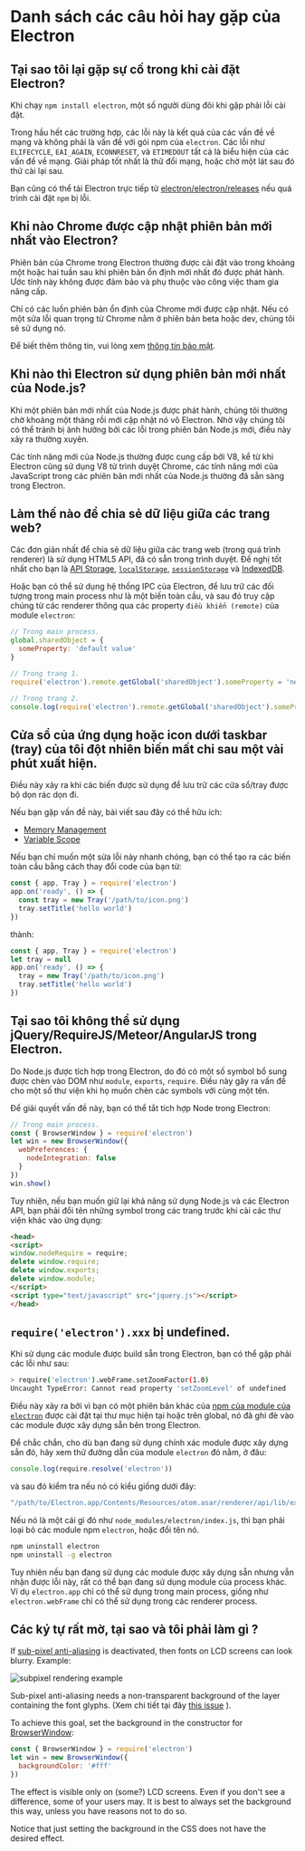 # Danh sách các câu hỏi hay gặp của Electron

## Tại sao tôi lại gặp sự cố trong khi cài đặt Electron?

Khi chạy `npm install electron`, một số người dùng đôi khi gặp phải lỗi cài đặt.

Trong hầu hết các trường hợp, các lỗi này là kết quả của các vấn đề về mạng và không phải là vấn đề với gói npm của `electron`. Các lỗi như `ELIFECYCLE`, `EAI_AGAIN`, `ECONNRESET`, và `ETIMEDOUT` tất cả là biểu hiện của các vấn đề về mạng. Giải pháp tốt nhất là thử đổi mạng, hoặc chờ một lát sau đó thử cài lại sau.

Bạn cũng có thể tải Electron trực tiếp từ [electron/electron/releases](https://github.com/electron/electron/releases) nếu quá trình cài đặt `npm` bị lỗi.

## Khi nào Chrome được cập nhật phiên bản mới nhất vào Electron?

Phiên bản của Chrome trong Electron thường được cài đặt vào trong khoảng một hoặc hai tuần sau khi phiên bản ổn định mới nhất đó được phát hành. Ước tính này không được đảm bảo và phụ thuộc vào công việc tham gia nâng cấp.

Chỉ có các luồn phiên bản ổn định của Chrome mới được cập nhật. Nếu có một sửa lỗi quan trọng từ Chrome nằm ở phiên bản beta hoặc dev, chúng tôi sẽ sử dụng nó.

Để biết thêm thông tin, vui lòng xem [thông tin bảo mật](tutorial/security.md).

## Khi nào thì Electron sử dụng phiên bản mới nhất của Node.js?

Khi một phiên bản mới nhất của Node.js được phát hành, chúng tôi thường chờ khoảng một tháng rồi mới cập nhật nó vô Electron. Nhờ vậy chúng tôi có thể tránh bị ảnh hưởng bởi các lỗi trong phiên bản Node.js mới, điều này xảy ra thường xuyên.

Các tính năng mới của Node.js thường được cung cấp bởi V8, kể từ khi Electron cũng sử dụng V8 từ trình duyệt Chrome, các tính năng mới của JavaScript trong các phiên bản mới nhất của Node.js thường đã sẳn sàng trong Electron.

## Làm thế nào để chia sẻ dữ liệu giữa các trang web?

Các đơn giản nhất để chia sẻ dữ liệu giữa các trang web (trong quá trình renderer) là sử dụng HTML5 API, đã có sẵn trong trình duyệt. Đề nghị tốt nhất cho bạn là [API Storage](https://developer.mozilla.org/en-US/docs/Web/API/Storage), [`localStorage`](https://developer.mozilla.org/en-US/docs/Web/API/Window/localStorage), [`sessionStorage`](https://developer.mozilla.org/en-US/docs/Web/API/Window/sessionStorage) và [IndexedDB](https://developer.mozilla.org/en-US/docs/Web/API/IndexedDB_API).

Hoặc bạn có thể sử dụng hệ thống IPC của Electron, để lưu trữ các đối tượng trong main process như là một biến toàn cầu, và sau đó truy cập chúng từ các renderer thông qua các property `điều khiển (remote)` của module `electron`:

```javascript
// Trong main process.
global.sharedObject = {
  someProperty: 'default value'
}
```

```javascript
// Trong trang 1.
require('electron').remote.getGlobal('sharedObject').someProperty = 'new value'
```

```javascript
// Trong trang 2.
console.log(require('electron').remote.getGlobal('sharedObject').someProperty)
```

## Cửa sổ của ứng dụng hoặc icon dưới taskbar (tray) của tôi đột nhiên biến mất chỉ sau một vài phút xuất hiện.

Điều này xảy ra khi các biến được sử dụng để lưu trữ các cửa sổ/tray được bộ dọn rác dọn đi.

Nếu bạn gặp vấn đề này, bài viết sau đây có thể hữu ích:

* [Memory Management](https://developer.mozilla.org/en-US/docs/Web/JavaScript/Memory_Management)
* [Variable Scope](https://msdn.microsoft.com/library/bzt2dkta(v=vs.94).aspx)

Nếu bạn chỉ muốn một sửa lỗi này nhanh chóng, bạn có thể tạo ra các biến toàn cầu bằng cách thay đổi code của bạn từ:

```javascript
const { app, Tray } = require('electron')
app.on('ready', () => {
  const tray = new Tray('/path/to/icon.png')
  tray.setTitle('hello world')
})
```

thành:

```javascript
const { app, Tray } = require('electron')
let tray = null
app.on('ready', () => {
  tray = new Tray('/path/to/icon.png')
  tray.setTitle('hello world')
})
```

## Tại sao tôi không thể sử dụng jQuery/RequireJS/Meteor/AngularJS trong Electron.

Do Node.js được tích hợp trong Electron, do đó có một số symbol bổ sung được chèn vào DOM như `module`, `exports`, `require`. Điều này gây ra vấn đề cho một số thư viện khi họ muốn chèn các symbols với cùng một tên.

Để giải quyết vấn đề này, bạn có thể tắt tích hợp Node trong Electron:

```javascript
// Trong main process.
const { BrowserWindow } = require('electron')
let win = new BrowserWindow({
  webPreferences: {
    nodeIntegration: false
  }
})
win.show()
```

Tuy nhiên, nếu bạn muốn giữ lại khả năng sử dụng Node.js và các Electron API, bạn phải đổi tên những symbol trong các trang trước khi cài các thư viện khác vào ứng dụng:

```html
<head>
<script>
window.nodeRequire = require;
delete window.require;
delete window.exports;
delete window.module;
</script>
<script type="text/javascript" src="jquery.js"></script>
</head>
```

## `require('electron').xxx` bị undefined.

Khi sử dụng các module được build sẵn trong Electron, bạn có thể gặp phải các lỗi như sau:

```sh
> require('electron').webFrame.setZoomFactor(1.0)
Uncaught TypeError: Cannot read property 'setZoomLevel' of undefined
```

Điều này xảy ra bởi vì bạn có một phiên bản khác của [npm của module của `electron`](https://www.npmjs.com/package/electron) được cài đặt tại thư mục hiện tại hoặc trên global, nó đã ghi đè vào các module được xây dựng sẵn bên trong Electron.

Để chắc chắn, cho dù bạn đang sử dụng chính xác module được xây dựng sẳn đó, hãy xem thử đường dẫn của module `electron` đó nằm, ở đâu:

```javascript
console.log(require.resolve('electron'))
```

và sau đó kiểm tra nếu nó có kiểu giống dưới đây:

```sh
"/path/to/Electron.app/Contents/Resources/atom.asar/renderer/api/lib/exports/electron.js"
```

Nếu nó là một cái gì đó như `node_modules/electron/index.js`, thì bạn phải loại bỏ các module npm `electron`, hoặc đổi tên nó.

```sh
npm uninstall electron
npm uninstall -g electron
```

Tuy nhiên nếu bạn đang sử dụng các module được xây dựng sẵn nhưng vẫn nhận được lỗi này, rất có thể bạn đang sử dụng module của process khác. Ví dụ `electron.app` chỉ có thể sử dụng trong main process, giống như `electron.webFrame` chỉ có thể sử dụng trong các renderer process.

## Các ký tự rất mờ, tại sao và tôi phải làm gì ?

If [sub-pixel anti-aliasing](http://alienryderflex.com/sub_pixel/) is deactivated, then fonts on LCD screens can look blurry. Example:

![subpixel rendering example](images/subpixel-rendering-screenshot.gif)

Sub-pixel anti-aliasing needs a non-transparent background of the layer containing the font glyphs. (Xem chi tiết tại đây [this issue](https://github.com/electron/electron/issues/6344#issuecomment-420371918) ).

To achieve this goal, set the background in the constructor for [BrowserWindow](api/browser-window.md):

```javascript
const { BrowserWindow } = require('electron')
let win = new BrowserWindow({
  backgroundColor: '#fff'
})
```

The effect is visible only on (some?) LCD screens. Even if you don't see a difference, some of your users may. It is best to always set the background this way, unless you have reasons not to do so.

Notice that just setting the background in the CSS does not have the desired effect.